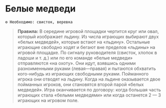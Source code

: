 # Белые медведи
```
⚙ Необходимо: свисток, веревка
```
> **Правила:** В середине игровой площадки чертится круг или овал, который изображает льдину. Из числа играющих выбирают двух «белых медведей», которые встают на «льдину». Остальные играющие свободно ходят и бегают вне пределов «льдины» на игровой площадке. По сигналу руководителя (свисток, хлопок в ладоши и т. д.) или по его команде «белые медведи» отправляются «на охоту». Они идут, взявшись одними разноименными руками (левая—правая) и пытаются обхватить кого-нибудь из играющих свободными руками. Пойманного игрока они отводят на льдину. Когда на льдине оказывается двое пойманных игроков, они становятся второй парой «белых медведей». Игра оканчивается по договору: когда большая часть играющих стала «белыми медведями» или когда останется 2 — 3 играющих на игровом поле.
